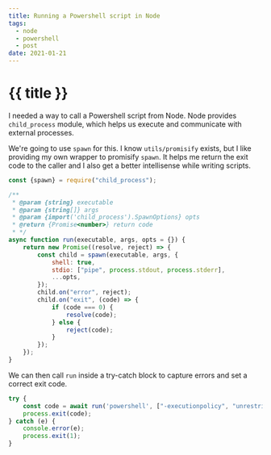 ```yaml
---
title: Running a Powershell script in Node
tags:
  - node
  - powershell
  - post
date: 2021-01-21
---
```


# {{ title }}

I needed a way to call a Powershell script from Node. Node provides `child_process` module, which helps us execute and
communicate with external processes.

We're going to use `spawn` for this. I know `utils/promisify` exists, but I like providing my own wrapper to
promisify `spawn`. It helps me return the exit code to the caller and I also get a better intellisense while writing scripts.

```js
const {spawn} = require("child_process");

/**
 * @param {string} executable
 * @param {string[]} args
 * @param {import('child_process').SpawnOptions} opts
 * @return {Promise<number>} return code
 * */
async function run(executable, args, opts = {}) {
    return new Promise((resolve, reject) => {
        const child = spawn(executable, args, {
            shell: true,
            stdio: ["pipe", process.stdout, process.stderr],
            ...opts,
        });
        child.on("error", reject);
        child.on("exit", (code) => {
            if (code === 0) {
                resolve(code);
            } else {
                reject(code);
            }
        });
    });
}
```

We can then call `run` inside a try-catch block to capture errors and set a correct exit code.

```js
try {
    const code = await run('powershell', ["-executionpolicy", "unrestricted", "-file", 'script.ps1']);
    process.exit(code);
} catch (e) {
    console.error(e);
    process.exit(1);
}
```